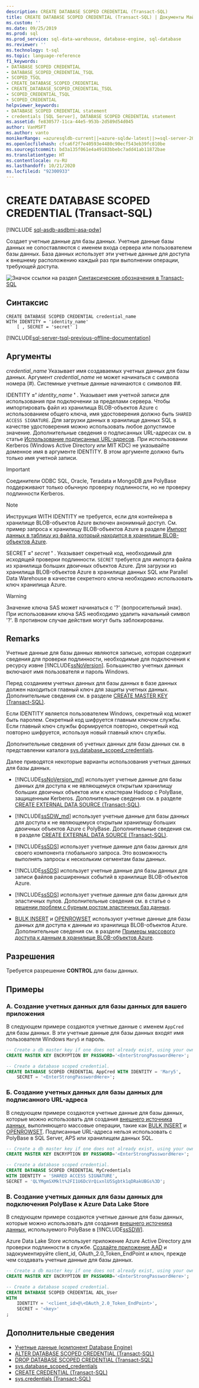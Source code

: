 ```yaml
---
description: CREATE DATABASE SCOPED CREDENTIAL (Transact-SQL)
title: CREATE DATABASE SCOPED CREDENTIAL (Transact-SQL) | Документы Майкрософт
ms.custom: ''
ms.date: 09/25/2019
ms.prod: sql
ms.prod_service: sql-data-warehouse, database-engine, sql-database
ms.reviewer: ''
ms.technology: t-sql
ms.topic: language-reference
f1_keywords:
- DATABASE SCOPED CREDENTIAL
- DATABASE_SCOPED_CREDENTIAL_TSQL
- SCOPED_TSQL
- CREATE_DATABASE_SCOPED_CREDENTIAL
- CREATE_DATABASE_SCOPED_CREDENTIAL_TSQL
- SCOPED_CREDENTIAL_TSQL
- SCOPED_CREDENTIAL
helpviewer_keywords:
- DATABASE SCOPED CREDENTIAL statement
- credentials [SQL Server], DATABASE SCOPED CREDENTIAL statement
ms.assetid: fe830577-11ca-44e5-953b-2d589d54d045
author: VanMSFT
ms.author: vanto
monikerRange: =azuresqldb-current||=azure-sqldw-latest||>=sql-server-2016||=sqlallproducts-allversions||>=aps-pdw-2016||>=sql-server-linux-2017||=azuresqldb-mi-current
ms.openlocfilehash: cfca6f2f7e40593e4480c90ecf543eb39fc810be
ms.sourcegitcommit: bd3a135f061e4a49183bbebc7add41ab11872bae
ms.translationtype: HT
ms.contentlocale: ru-RU
ms.lasthandoff: 10/21/2020
ms.locfileid: "92300933"
---
```

# <a name="create-database-scoped-credential-transact-sql"></a>CREATE DATABASE SCOPED CREDENTIAL (Transact-SQL)

[!INCLUDE [sql-asdb-asdbmi-asa-pdw](../../includes/applies-to-version/sql-asdb-asdbmi-asa-pdw.md)]

Создает учетные данные для базы данных. Учетные данные базы данных не сопоставляются с именем входа сервера или пользователем базы данных. База данных использует эти учетные данные для доступа к внешнему расположению каждый раз при выполнении операции, требующей доступа.

![Значок ссылки на раздел](../../database-engine/configure-windows/media/topic-link.gif "Значок ссылки на раздел") [Синтаксические обозначения в Transact-SQL](../../t-sql/language-elements/transact-sql-syntax-conventions-transact-sql.md)

## <a name="syntax"></a>Синтаксис

```syntaxsql
CREATE DATABASE SCOPED CREDENTIAL credential_name
WITH IDENTITY = 'identity_name'
    [ , SECRET = 'secret' ]

```

[!INCLUDE[sql-server-tsql-previous-offline-documentation](../../includes/sql-server-tsql-previous-offline-documentation.md)]

## <a name="arguments"></a>Аргументы

*credential_name* Указывает имя создаваемых учетных данных для базы данных. Аргумент *credential_name* не может начинаться с символа номера (#). Системные учетные данные начинаются с символов ##.

IDENTITY **='** _identity\_name_ **'** . Указывает имя учетной записи для использования при подключении за пределами сервера. Чтобы импортировать файл из хранилища BLOB-объектов Azure с использованием общего ключа, имя удостоверения должно быть `SHARED ACCESS SIGNATURE`. Для загрузки данных в хранилище данных SQL в качестве удостоверения можно использовать любое допустимое значение. Дополнительные сведения о подписанных URL-адресах см. в статье [Использование подписанных URL-адресов](/azure/storage/storage-dotnet-shared-access-signature-part-1). При использовании Kerberos (Windows Active Directory или MIT KDC) не указывайте доменное имя в аргументе IDENTITY. В этом аргументе должно быть только имя учетной записи.

> [!IMPORTANT]
> Соединители ODBC SQL, Oracle, Teradata и MongoDB для PolyBase поддерживают только обычную проверку подлинности, но не проверку подлинности Kerberos.

> [!NOTE]
> Инструкция WITH IDENTITY не требуется, если для контейнера в хранилище BLOB-объектов Azure включен анонимный доступ. См. пример запроса к хранилищу BLOB-объектов Azure в разделе [Импорт данных в таблицу из файла, который находится в хранилище BLOB-объектов Azure](../functions/openrowset-transact-sql.md#j-importing-into-a-table-from-a-file-stored-on-azure-blob-storage).

SECRET **='** _secret_ **'** . Указывает секретный код, необходимый для исходящей проверки подлинности. `SECRET` требуется для импорта файла из хранилища больших двоичных объектов Azure. Для загрузки из хранилища BLOB-объектов Azure в хранилище данных SQL или Parallel Data Warehouse в качестве секретного ключа необходимо использовать ключ хранилища Azure.
> [!WARNING]
> Значение ключа SAS может начинаться с '?' (вопросительный знак). При использовании ключа SAS необходимо удалить начальный символ '?'. В противном случае действия могут быть заблокированы.

## <a name="remarks"></a>Remarks

Учетные данные для базы данных являются записью, которая содержит сведения для проверки подлинности, необходимые для подключения к ресурсу извне [!INCLUDE[ssNoVersion](../../includes/ssnoversion-md.md)]. Большинство учетных данных включают имя пользователя и пароль Windows.

Перед созданием учетных данных для базы данных в базе данных должен находиться главный ключ для защиты учетных данных. Дополнительные сведения см. в разделе [CREATE MASTER KEY (Transact-SQL)](../../t-sql/statements/create-master-key-transact-sql.md).

Если IDENTITY является пользователем Windows, секретный код может быть паролем. Секретный код шифруется главным ключом службы. Если главный ключ службы формируется повторно, секретный код повторно шифруется, используя новый главный ключ службы.

Дополнительные сведения об учетных данных для базы данных см. в представлении каталога [sys.database_scoped_credentials](../../relational-databases/system-catalog-views/sys-database-scoped-credentials-transact-sql.md).

Далее приводятся некоторые варианты использования учетных данных для базы данных.

- [!INCLUDE[ssNoVersion_md](../../includes/ssnoversion-md.md)] использует учетные данные для базы данных для доступа к не являющемуся открытым хранилищу больших двоичных объектов или к кластерам Hadoop с PolyBase, защищенным Kerberos. Дополнительные сведения см. в разделе [CREATE EXTERNAL DATA SOURCE (Transact-SQL)](../../t-sql/statements/create-external-data-source-transact-sql.md).

- [!INCLUDE[ssSDW_md](../../includes/sssdw-md.md)] использует учетные данные для базы данных для доступа к не являющемуся открытым хранилищу больших двоичных объектов Azure с PolyBase. Дополнительные сведения см. в разделе [CREATE EXTERNAL DATA SOURCE (Transact-SQL)](../../t-sql/statements/create-external-data-source-transact-sql.md).

- [!INCLUDE[ssSDS](../../includes/sssds-md.md)] использует учетные данные для базы данных для своего компонента глобального запроса. Это возможность выполнять запросы к нескольким сегментам базы данных.

- [!INCLUDE[ssSDS](../../includes/sssds-md.md)] использует учетные данные для базы данных для записи файлов расширенных событий в хранилище BLOB-объектов Azure.

- [!INCLUDE[ssSDS](../../includes/sssds-md.md)] использует учетные данные для базы данных для эластичных пулов. Дополнительные сведения см. в статье о [решении проблем с бурным ростом эластичных баз данных](/azure/azure-sql/database/elastic-pool-overview).

- [BULK INSERT](../../t-sql/statements/bulk-insert-transact-sql.md) и [OPENROWSET](../../t-sql/functions/openrowset-transact-sql.md) используют учетные данные для базы данных для доступа к данным из хранилища BLOB-объектов Azure. Дополнительные сведения см. в разделе [Примеры массового доступа к данным в хранилище BLOB-объектов Azure](../../relational-databases/import-export/examples-of-bulk-access-to-data-in-azure-blob-storage.md). 

## <a name="permissions"></a>Разрешения

Требуется разрешение **CONTROL** для базы данных.

## <a name="examples"></a>Примеры

### <a name="a-creating-a-database-scoped-credential-for-your-application"></a>A. Создание учетных данных для базы данных для вашего приложения

В следующем примере создаются учетные данные с именем `AppCred` для базы данных. В эти учетные данные для базы данных входят имя пользователя Windows `Mary5` и пароль.

```sql
-- Create a db master key if one does not already exist, using your own password.
CREATE MASTER KEY ENCRYPTION BY PASSWORD='<EnterStrongPasswordHere>';

-- Create a database scoped credential.
CREATE DATABASE SCOPED CREDENTIAL AppCred WITH IDENTITY = 'Mary5',
    SECRET = '<EnterStrongPasswordHere>';
```

### <a name="b-creating-a-database-scoped-credential-for-a-shared-access-signature"></a>Б. Создание учетных данных для базы данных для подписанного URL-адреса

В следующем примере создаются учетные данные для базы данных, которые можно использовать для создания [внешнего источника данных](../../t-sql/statements/create-external-data-source-transact-sql.md), выполняющего массовые операции, такие как [BULK INSERT](../../t-sql/statements/bulk-insert-transact-sql.md) и [OPENROWSET](../../t-sql/functions/openrowset-transact-sql.md). Подписанные URL-адреса нельзя использовать с PolyBase в SQL Server, APS или хранилищем данных SQL.

```sql
-- Create a db master key if one does not already exist, using your own password.
CREATE MASTER KEY ENCRYPTION BY PASSWORD='<EnterStrongPasswordHere>';

-- Create a database scoped credential.
CREATE DATABASE SCOPED CREDENTIAL MyCredentials
WITH IDENTITY = 'SHARED ACCESS SIGNATURE',
SECRET = 'QLYMgmSXMklt%2FI1U6DcVrQixnlU5Sgbtk1qDRakUBGs%3D';
```

### <a name="c-creating-a-database-scoped-credential-for-polybase-connectivity-to-azure-data-lake-store"></a>В. Создание учетных данных для базы данных для подключения PolyBase к Azure Data Lake Store

В следующем примере создаются учетные данные для базы данных, которые можно использовать для создания [внешнего источника данных](../../t-sql/statements/create-external-data-source-transact-sql.md), используемого PolyBase в [!INCLUDE[ssSDW](../../includes/sssdwfull-md.md)].

Azure Data Lake Store использует приложение Azure Active Directory для проверки подлинности в службе.
[Создайте приложение AAD](/azure/data-lake-store/data-lake-store-authenticate-using-active-directory) и задокументируйте client_id, OAuth_2.0_Token_EndPoint и ключ, прежде чем создавать учетные данные для базы данных.

```sql
-- Create a db master key if one does not already exist, using your own password.
CREATE MASTER KEY ENCRYPTION BY PASSWORD='<EnterStrongPasswordHere>';

-- Create a database scoped credential.
CREATE DATABASE SCOPED CREDENTIAL ADL_User
WITH
    IDENTITY = '<client_id>@\<OAuth_2.0_Token_EndPoint>',
    SECRET = '<key>'
;
```

## <a name="more-information"></a>Дополнительные сведения

- [Учетные данные (компонент Database Engine)](../../relational-databases/security/authentication-access/credentials-database-engine.md)
- [ALTER DATABASE SCOPED CREDENTIAL &#40;Transact-SQL&#41;](../../t-sql/statements/alter-database-scoped-credential-transact-sql.md)
- [DROP DATABASE SCOPED CREDENTIAL &#40;Transact-SQL&#41;](../../t-sql/statements/drop-database-scoped-credential-transact-sql.md)
- [sys.database_scoped_credentials](../../relational-databases/system-catalog-views/sys-database-scoped-credentials-transact-sql.md)
- [CREATE CREDENTIAL &#40;Transact-SQL&#41;](../../t-sql/statements/create-credential-transact-sql.md)
- [sys.credentials (Transact-SQL)](../../relational-databases/system-catalog-views/sys-credentials-transact-sql.md)